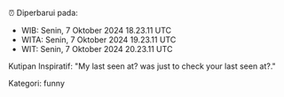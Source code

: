 ⏰ Diperbarui pada:
- WIB: Senin, 7 Oktober 2024 18.23.11 UTC
- WITA: Senin, 7 Oktober 2024 19.23.11 UTC
- WIT: Senin, 7 Oktober 2024 20.23.11 UTC

Kutipan Inspiratif:
"My last seen at? was just to check your last seen at?."


Kategori: funny

